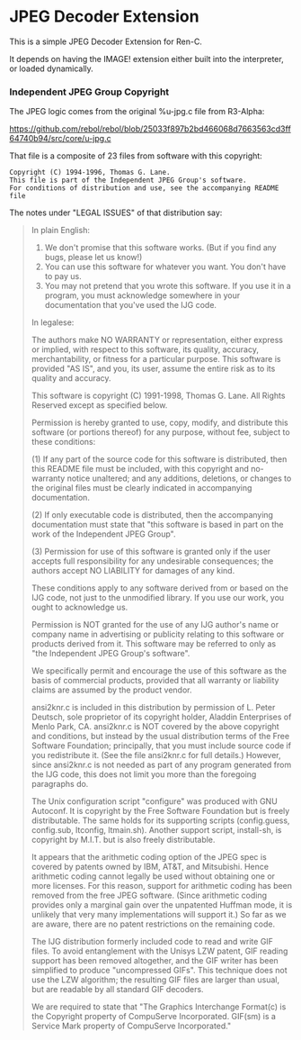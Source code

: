 # JPEG Decoder Extension

This is a simple JPEG Decoder Extension for Ren-C.

It depends on having the IMAGE! extension either built into the interpreter,
or loaded dynamically.


### Independent JPEG Group Copyright

The JPEG logic comes from the original %u-jpg.c file from R3-Alpha:

  https://github.com/rebol/rebol/blob/25033f897b2bd466068d7663563cd3ff64740b94/src/core/u-jpg.c

That file is a composite of 23 files from software with this copyright:

    Copyright (C) 1994-1996, Thomas G. Lane.
    This file is part of the Independent JPEG Group's software.
    For conditions of distribution and use, see the accompanying README file

The notes under "LEGAL ISSUES" of that distribution say:

> In plain English:
>
> 1. We don't promise that this software works.  (But if you find any bugs,
>    please let us know!)
> 2. You can use this software for whatever you want.  You don't have to pay us.
> 3. You may not pretend that you wrote this software.  If you use it in a
>   program, you must acknowledge somewhere in your documentation that
>   you've used the IJG code.
>
> In legalese:
>
> The authors make NO WARRANTY or representation, either express or implied,
> with respect to this software, its quality, accuracy, merchantability, or
> fitness for a particular purpose.  This software is provided "AS IS", and you,
> its user, assume the entire risk as to its quality and accuracy.
>
> This software is copyright (C) 1991-1998, Thomas G. Lane.
> All Rights Reserved except as specified below.
>
> Permission is hereby granted to use, copy, modify, and distribute this
> software (or portions thereof) for any purpose, without fee, subject to these
> conditions:
>
> (1) If any part of the source code for this software is distributed, then this
> README file must be included, with this copyright and no-warranty notice
> unaltered; and any additions, deletions, or changes to the original files
> must be clearly indicated in accompanying documentation.
>
> (2) If only executable code is distributed, then the accompanying
> documentation must state that "this software is based in part on the work of
> the Independent JPEG Group".
>
> (3) Permission for use of this software is granted only if the user accepts
> full responsibility for any undesirable consequences; the authors accept
> NO LIABILITY for damages of any kind.
>
> These conditions apply to any software derived from or based on the IJG code,
> not just to the unmodified library.  If you use our work, you ought to
> acknowledge us.
>
> Permission is NOT granted for the use of any IJG author's name or company name
> in advertising or publicity relating to this software or products derived from
> it.  This software may be referred to only as "the Independent JPEG Group's
> software".
>
> We specifically permit and encourage the use of this software as the basis of
> commercial products, provided that all warranty or liability claims are
> assumed by the product vendor.
>
> ansi2knr.c is included in this distribution by permission of L. Peter Deutsch,
> sole proprietor of its copyright holder, Aladdin Enterprises of Menlo Park, CA.
> ansi2knr.c is NOT covered by the above copyright and conditions, but instead
> by the usual distribution terms of the Free Software Foundation; principally,
> that you must include source code if you redistribute it.  (See the file
> ansi2knr.c for full details.)  However, since ansi2knr.c is not needed as part
> of any program generated from the IJG code, this does not limit you more than
> the foregoing paragraphs do.
>
> The Unix configuration script "configure" was produced with GNU Autoconf.
> It is copyright by the Free Software Foundation but is freely distributable.
> The same holds for its supporting scripts (config.guess, config.sub,
> ltconfig, ltmain.sh).  Another support script, install-sh, is copyright
> by M.I.T. but is also freely distributable.
>
> It appears that the arithmetic coding option of the JPEG spec is covered by
> patents owned by IBM, AT&T, and Mitsubishi.  Hence arithmetic coding cannot
> legally be used without obtaining one or more licenses.  For this reason,
> support for arithmetic coding has been removed from the free JPEG software.
> (Since arithmetic coding provides only a marginal gain over the unpatented
> Huffman mode, it is unlikely that very many implementations will support it.)
> So far as we are aware, there are no patent restrictions on the remaining
> code.
>
> The IJG distribution formerly included code to read and write GIF files.
> To avoid entanglement with the Unisys LZW patent, GIF reading support has
> been removed altogether, and the GIF writer has been simplified to produce
> "uncompressed GIFs".  This technique does not use the LZW algorithm; the
> resulting GIF files are larger than usual, but are readable by all standard
> GIF decoders.
>
> We are required to state that
>   "The Graphics Interchange Format(c) is the Copyright property of
>    CompuServe Incorporated.  GIF(sm) is a Service Mark property of
>    CompuServe Incorporated."
